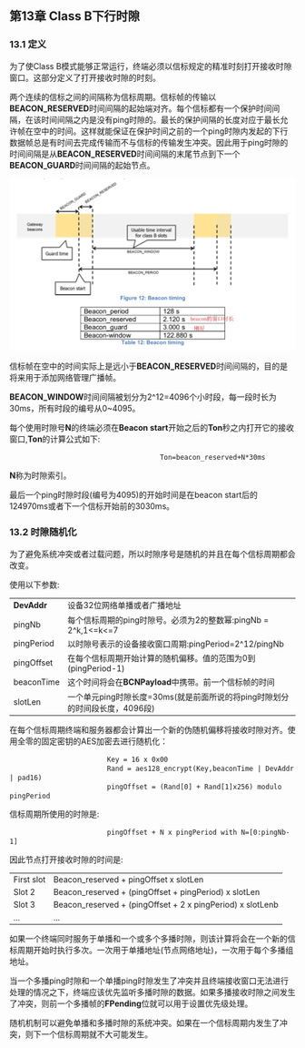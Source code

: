 ## 第13章 Class B下行时隙

### <a name="13.1">13.1 定义</a>
为了使Class B模式能够正常运行，终端必须以信标规定的精准时刻打开接收时隙窗口。这部分定义了打开接收时隙的时刻。

两个连续的信标之间的间隔称为信标周期。信标帧的传输以**BEACON_RESERVED**时间间隔的起始端对齐。每个信标都有一个保护时间间隔，在该时间间隔之内是没有ping时隙的。最长的保护间隔的长度对应于最长允许帧在空中的时间。这样就能保证在保护时间之前的一个ping时隙内发起的下行数据帧总是有时间去完成传输而不与信标的传输发生冲突。因此用于ping时隙的时间间隔是从**BEACON_RESERVED**时间间隔的末尾节点到下一个**BEACON_GUARD**时间间隔的起始节点。

![](Pictures/Beacon_timing.png)

信标帧在空中的时间实际上是远小于**BEACON_RESERVED**时间间隔的，目的是将来用于添加网络管理广播帧。

**BEACON_WINDOW**时间间隔被划分为2^12=4096个小时段，每一段时长为30ms，所有时段的编号从0~4095。

每个使用时隙号**N**的终端必须在**Beacon start**开始之后的**Ton**秒之内打开它的接收窗口,**Ton**的计算公式如下:

                                         Ton=beacon_reserved+N*30ms
**N**称为时隙索引。

最后一个ping时隙时段(编号为4095)的开始时间是在beacon start后的124970ms或者下一个信标开始前的3030ms。

### <a name="13.2">13.2 时隙随机化</a>
为了避免系统冲突或者过载问题，所以时隙序号是随机的并且在每个信标周期都会改变。

使用以下参数:

<table>
   <tr>
      <td><b>DevAddr</b></td>
      <td>设备32位网络单播或者广播地址 </td>
   </tr>
   <tr>
      <td>pingNb</td>
      <td>每个信标周期的ping时隙号。必须为2的整数幂:pingNb = 2^k,1<=k<=7 </td>
   </tr>
   <tr>
      <td>pingPeriod</td>
      <td>以时隙号表示的设备接收窗口周期:pingPeriod=2^12/pingNb </td>
   </tr>
   <tr>
      <td>pingOffset</td>
      <td>在每个信标周期开始计算的随机偏移。值的范围为0到(pingPeriod-1) </td>
   </tr>
   <tr>
      <td>beaconTime</td>
      <td>这个时间将会在<b>BCNPayload</b>中携带。前一个信标帧的时间 </td>
   </tr>
   <tr>
      <td>slotLen</td>
      <td>一个单元ping时隙长度=30ms(就是前面所说的将ping时隙划分的时间段长度，4096段) </td>
   </tr>
</table>

在每个信标周期终端和服务器都会计算出一个新的伪随机偏移将接收时隙对齐。使用全零的固定密钥的AES加密去进行随机化：

                                     
                            Key = 16 x 0x00
                            Rand = aes128_encrypt(Key,beaconTime | DevAddr | pad16)
                            pingOffset = (Rand[0] + Rand[1]x256) modulo pingPeriod

信标周期所使用的时隙是:

                            pingOffset + N x pingPeriod with N=[0:pingNb-1]

因此节点打开接收时隙的时间是:

<table>
   <tr>
      <td>First slot</td>
      <td>Beacon_reserved + pingOffset x slotLen</td>
   </tr>
   <tr>
      <td>Slot 2</td>
      <td>Beacon_reserved + (pingOffset + pingPeriod) x slotLen</td>
   </tr>
   <tr>
      <td>Slot 3</td>
      <td>Beacon_reserved + (pingOffset + 2 x pingPeriod) x slotLenb</td>
   </tr>
   <tr>
      <td>...</td>
      <td>...</td>
   </tr>
</table>

如果一个终端同时服务于单播和一个或多个多播时隙，则该计算将会在一个新的信标周期开始时执行多次。一次用于单播地址(节点网络地址)，一次用于每个多播组地址。

当一个多播ping时隙和一个单播ping时隙发生了冲突并且终端接收窗口无法进行处理的情况之下，终端应该优先监听多播时隙的数据。如果多播接收时隙之间发生了冲突，则前一个多播帧的**FPending**位就可以用于设置优先级处理。

随机机制可以避免单播和多播时隙的系统冲突。如果在一个信标周期内发生了冲突，则下一个信标周期就不大可能发生。



                                    